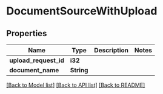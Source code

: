 # DocumentSourceWithUpload

## Properties

Name | Type | Description | Notes
------------ | ------------- | ------------- | -------------
**upload_request_id** | **i32** |  | 
**document_name** | **String** |  | 

[[Back to Model list]](../README.md#documentation-for-models) [[Back to API list]](../README.md#documentation-for-api-endpoints) [[Back to README]](../README.md)


